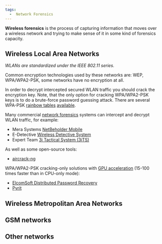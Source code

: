 ```yaml
---
tags:
  -  Network Forensics
---
```

**Wireless forensics** is the process of capturing information that
moves over a wireless network and trying to make sense of it in some
kind of forensics capacity.

## Wireless Local Area Networks

*WLANs are standardized under the IEEE 802.11 series.*

Common encryption technologies used by these networks are: WEP,
WPA/WPA2-PSK, some networks have no encryption at all.

In order to decrypt intercepted secured WLAN traffic you should crack
the encryption key. Note, that the only option for cracking WPA/WPA2-PSK
keys is to do a brute-force password guessing attack. There are several
WPA-PSK [rainbow tables](rainbow_tables.md)
[available](http://www.renderlab.net/projects/WPA-tables/).

Many commercial [network forensics](network_forensics.md)
systems can intercept and decrypt WLAN traffic, for example:

- Mera Systems [NetBeholder Mobile](http://netbeholder.com/)
- E-Detective [Wireless Detective
  System](http://www.edecision4u.com/edecision4u/Products.html)
- Expert Team [3i Tactical System
  (3iTS)](http://www.expert-team.net/Products.html)

As well as some open-source tools:

- [aircrack-ng](http://aircrack-ng.org/doku.php)

WPA/WPA2-PSK cracking-only solutions with [GPU
acceleration](forensics_on_gpus.md) (15-100 times faster than in
CPU-only mode):

- [ElcomSoft Distributed Password
  Recovery](http://www.elcomsoft.com/edpr.html)
- [Pyrit](http://code.google.com/p/pyrit/)

## Wireless Metropolitan Area Networks

## GSM networks

## Other networks

